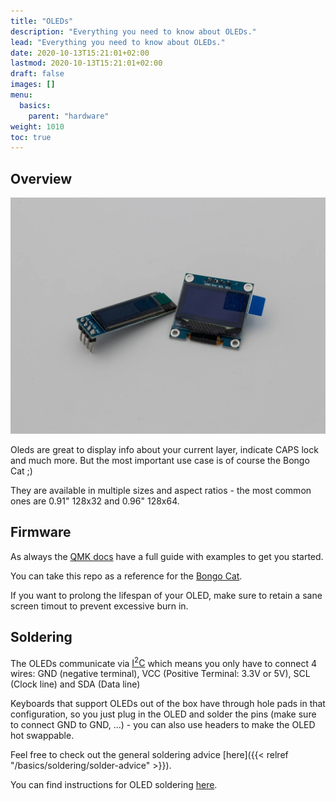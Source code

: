 ```yaml
---
title: "OLEDs"
description: "Everything you need to know about OLEDs."
lead: "Everything you need to know about OLEDs."
date: 2020-10-13T15:21:01+02:00
lastmod: 2020-10-13T15:21:01+02:00
draft: false
images: []
menu:
  basics:
    parent: "hardware"
weight: 1010
toc: true
---
```


## Overview

![OLED](oled.webp)

Oleds are great to display info about your current layer, indicate CAPS lock and much more. But the most important use case is of course the Bongo Cat ;)

They are available in multiple sizes and aspect ratios - the most common ones are 0.91" 128x32 and 0.96" 128x64.

## Firmware

As always the [QMK docs](https://github.com/qmk/qmk_firmware/blob/master/docs/feature_oled_driver.md) have a full guide with examples to get you started.

You can take this repo as a reference for the [Bongo Cat](https://github.com/nwii/oledbongocat).

If you want to prolong the lifespan of your OLED, make sure to retain a sane screen timout to prevent excessive burn in.

## Soldering

The OLEDs communicate via [I<sup>2</sup>C](https://learn.sparkfun.com/tutorials/i2c/all) which means you only have to connect 4 wires: GND (negative terminal), VCC (Positive Terminal: 3.3V or 5V), SCL (Clock line) and SDA (Data line)

Keyboards that support OLEDs out of the box have through hole pads in that configuration, so you just plug in the OLED and solder the pins (make sure to connect GND to GND, ...) - you can also use headers to make the OLED hot swappable.

Feel free to check out the general soldering advice [here]({{< relref "/basics/soldering/solder-advice" >}}).

You can find instructions for OLED soldering [here](/0xcb-static/soldering#oled).
